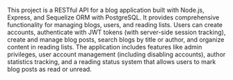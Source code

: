 This project is a RESTful API for a blog application built with Node.js, Express, and Sequelize ORM with PostgreSQL. It provides comprehensive functionality for managing blogs, users, and reading lists. Users can create accounts, authenticate with JWT tokens (with server-side session tracking), create and manage blog posts, search blogs by title or author, and organize content in reading lists. The application includes features like admin privileges, user account management (including disabling accounts), author statistics tracking, and a reading status system that allows users to mark blog posts as read or unread.
